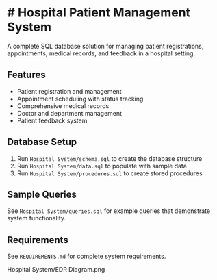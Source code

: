 # # Hospital Patient Management System

A complete SQL database solution for managing patient registrations, appointments, medical records, and feedback in a hospital setting.

## Features

- Patient registration and management
- Appointment scheduling with status tracking
- Comprehensive medical records
- Doctor and department management
- Patient feedback system

## Database Setup

1. Run `Hospital System/schema.sql` to create the database structure
2. Run `Hospital System/data.sql` to populate with sample data
3. Run `Hospital System/procedures.sql` to create stored procedures

## Sample Queries

See `Hospital System/queries.sql` for example queries that demonstrate system functionality.

## Requirements

See `REQUIREMENTS.md` for complete system requirements.

Hospital System/EDR Diagram.png
